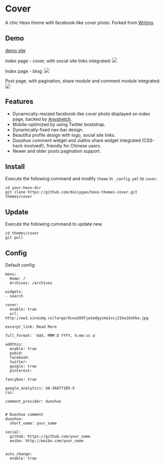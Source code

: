 # Cover

A chic Hexo theme with facebook-like cover photo. Forked from [Writing](https://github.com/yunlzheng/hexo-themes-writing).

## Demo

[demo site](http://daisygao.com)

Index page - cover, with social site links integrated:
![](http://ww2.sinaimg.cn/large/6cea169fjw1edhzrl42srj21400jnk2r.jpg)

Index page - blog:
![](http://ww1.sinaimg.cn/large/6cea169fjw1edhzsngsyjj213l0jmtbu.jpg)

Post page, with pagination, share module and comment module integrated:
![](http://ww1.sinaimg.cn/large/6cea169fjw1edhzude2koj21400jn40v.jpg)

## Features
  - Dynamically-resized facebook-like cover photo displayed on index page, backed by [Anystretch](https://github.com/danmillar/jquery-anystretch).  
  - Mobile-optimized by using Twitter bootstrap.
  - Dynamically-fixed nav-bar design.
  - Beautiful profile design with logo, social site links.
  - Duoshuo comment widget and Jiathis share widget integrated (CSS-hack involved!), friendly for Chinese users.
  - Newer and older posts pagination support.

## Install

Execute the following command and modify `theme` in `_config.yml` to `cover`.

```
cd your-hexo-dir
git clone https://github.com/daisygao/hexo-themes-cover.git themes/cover
```

## Update

Execute the following command to update new.

```
cd themes/cover
git pull
```

## Config

Default config:

```
menu:
  Home: /
  Archives: /archives

widgets:
- search

cover:
  enable: true
  url: http://ww1.sinaimg.cn/large/6cea169fjw1edgyzma1xcj21kw16ohba.jpg
   
excerpt_link: Read More

full_format: 'ddd, MMM D YYYY, h:mm:ss a'

addthis:
  enable: true
  pubid:
  facebook:
  twitter:
  google: true
  pinterest:

fancybox: true

google_analytics: UA-36877105-X
rss:

comment_provider: duoshuo


# Duoshuo comment
duoshuo:
  short_name: your_name

social:
  github: https://github.com/your_name
  weibo: http://weibo.com/your_name


auto_change:
  enable: true

```
